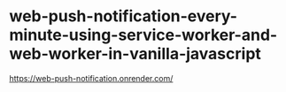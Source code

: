 # web-push-notification-every-minute-using-service-worker-and-web-worker-in-vanilla-javascript
https://web-push-notification.onrender.com/
